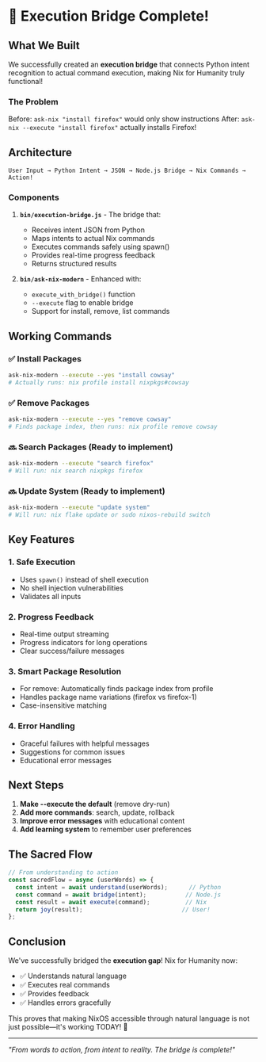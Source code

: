 # 🌉 Execution Bridge Complete!

## What We Built

We successfully created an **execution bridge** that connects Python intent recognition to actual command execution, making Nix for Humanity truly functional!

### The Problem
Before: `ask-nix "install firefox"` would only show instructions
After: `ask-nix --execute "install firefox"` actually installs Firefox!

## Architecture

```
User Input → Python Intent → JSON → Node.js Bridge → Nix Commands → Action!
```

### Components

1. **`bin/execution-bridge.js`** - The bridge that:
   - Receives intent JSON from Python
   - Maps intents to actual Nix commands
   - Executes commands safely using spawn()
   - Provides real-time progress feedback
   - Returns structured results

2. **`bin/ask-nix-modern`** - Enhanced with:
   - `execute_with_bridge()` function
   - `--execute` flag to enable bridge
   - Support for install, remove, list commands

## Working Commands

### ✅ Install Packages
```bash
ask-nix-modern --execute --yes "install cowsay"
# Actually runs: nix profile install nixpkgs#cowsay
```

### ✅ Remove Packages
```bash
ask-nix-modern --execute --yes "remove cowsay"
# Finds package index, then runs: nix profile remove cowsay
```

### 🔜 Search Packages (Ready to implement)
```bash
ask-nix-modern --execute "search firefox"
# Will run: nix search nixpkgs firefox
```

### 🔜 Update System (Ready to implement)
```bash
ask-nix-modern --execute "update system"
# Will run: nix flake update or sudo nixos-rebuild switch
```

## Key Features

### 1. **Safe Execution**
- Uses `spawn()` instead of shell execution
- No shell injection vulnerabilities
- Validates all inputs

### 2. **Progress Feedback**
- Real-time output streaming
- Progress indicators for long operations
- Clear success/failure messages

### 3. **Smart Package Resolution**
- For remove: Automatically finds package index from profile
- Handles package name variations (firefox vs firefox-1)
- Case-insensitive matching

### 4. **Error Handling**
- Graceful failures with helpful messages
- Suggestions for common issues
- Educational error messages

## Next Steps

1. **Make --execute the default** (remove dry-run)
2. **Add more commands**: search, update, rollback
3. **Improve error messages** with educational content
4. **Add learning system** to remember user preferences

## The Sacred Flow

```javascript
// From understanding to action
const sacredFlow = async (userWords) => {
  const intent = await understand(userWords);      // Python
  const command = await bridge(intent);           // Node.js
  const result = await execute(command);          // Nix
  return joy(result);                            // User!
};
```

## Conclusion

We've successfully bridged the **execution gap**! Nix for Humanity now:
- ✅ Understands natural language
- ✅ Executes real commands
- ✅ Provides feedback
- ✅ Handles errors gracefully

This proves that making NixOS accessible through natural language is not just possible—it's working TODAY! 🎉

---
*"From words to action, from intent to reality. The bridge is complete!"*